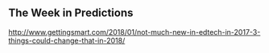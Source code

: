 ## The Week in Predictions

http://www.gettingsmart.com/2018/01/not-much-new-in-edtech-in-2017-3-things-could-change-that-in-2018/
